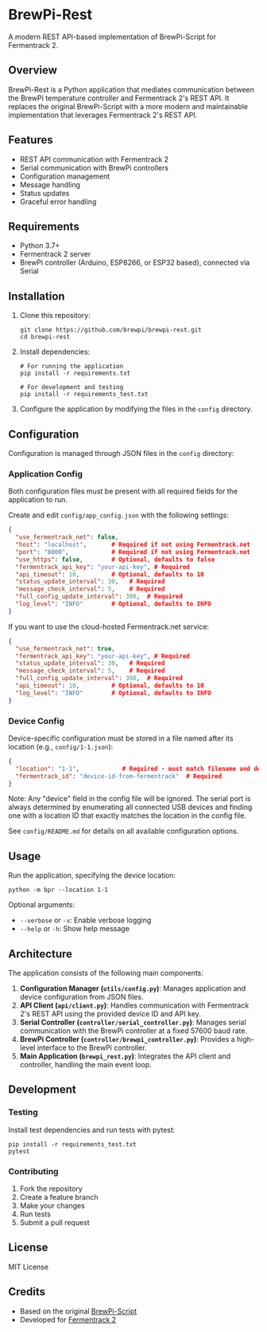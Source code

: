 # BrewPi-Rest

A modern REST API-based implementation of BrewPi-Script for Fermentrack 2.

## Overview

BrewPi-Rest is a Python application that mediates communication between the BrewPi temperature controller and Fermentrack 2's REST API. It replaces the original BrewPi-Script with a more modern and maintainable implementation that leverages Fermentrack 2's REST API.

## Features

- REST API communication with Fermentrack 2
- Serial communication with BrewPi controllers
- Configuration management
- Message handling
- Status updates
- Graceful error handling

## Requirements

- Python 3.7+
- Fermentrack 2 server
- BrewPi controller (Arduino, ESP8266, or ESP32 based), connected via Serial

## Installation

1. Clone this repository:
   ```
   git clone https://github.com/brewpi/brewpi-rest.git
   cd brewpi-rest
   ```

2. Install dependencies:
   ```
   # For running the application
   pip install -r requirements.txt
   
   # For development and testing
   pip install -r requirements_test.txt
   ```

3. Configure the application by modifying the files in the `config` directory.

## Configuration

Configuration is managed through JSON files in the `config` directory:

### Application Config

Both configuration files must be present with all required fields for the application to run.

Create and edit `config/app_config.json` with the following settings:

```json
{
  "use_fermentrack_net": false,
  "host": "localhost",       # Required if not using Fermentrack.net
  "port": "8000",            # Required if not using Fermentrack.net
  "use_https": false,        # Optional, defaults to false
  "fermentrack_api_key": "your-api-key", # Required
  "api_timeout": 10,         # Optional, defaults to 10
  "status_update_interval": 30,   # Required
  "message_check_interval": 5,    # Required
  "full_config_update_interval": 300,  # Required
  "log_level": "INFO"        # Optional, defaults to INFO
}
```

If you want to use the cloud-hosted Fermentrack.net service:

```json
{
  "use_fermentrack_net": true,
  "fermentrack_api_key": "your-api-key", # Required
  "status_update_interval": 30,   # Required
  "message_check_interval": 5,    # Required  
  "full_config_update_interval": 300,  # Required
  "api_timeout": 10,         # Optional, defaults to 10
  "log_level": "INFO"        # Optional, defaults to INFO
}
```

### Device Config

Device-specific configuration must be stored in a file named after its location (e.g., `config/1-1.json`):

```json
{
  "location": "1-1",            # Required - must match filename and defines the USB port
  "fermentrack_id": "device-id-from-fermentrack"  # Required
}
```

Note: Any "device" field in the config file will be ignored. The serial port is always determined by enumerating all connected USB devices and finding one with a location ID that exactly matches the location in the config file.

See `config/README.md` for details on all available configuration options.

## Usage

Run the application, specifying the device location:

```
python -m bpr --location 1-1
```

Optional arguments:
- `--verbose` or `-v`: Enable verbose logging
- `--help` or `-h`: Show help message

## Architecture

The application consists of the following main components:

1. **Configuration Manager (`utils/config.py`)**: Manages application and device configuration from JSON files.
2. **API Client (`api/client.py`)**: Handles communication with Fermentrack 2's REST API using the provided device ID and API key.
3. **Serial Controller (`controller/serial_controller.py`)**: Manages serial communication with the BrewPi controller at a fixed 57600 baud rate.
4. **BrewPi Controller (`controller/brewpi_controller.py`)**: Provides a high-level interface to the BrewPi controller.
5. **Main Application (`brewpi_rest.py`)**: Integrates the API client and controller, handling the main event loop.

## Development

### Testing

Install test dependencies and run tests with pytest:

```
pip install -r requirements_test.txt
pytest
```

### Contributing

1. Fork the repository
2. Create a feature branch
3. Make your changes
4. Run tests
5. Submit a pull request

## License

MIT License

## Credits

- Based on the original [BrewPi-Script](https://github.com/BrewPi/brewpi-script)
- Developed for [Fermentrack 2](https://github.com/thorrak/fermentrack)
